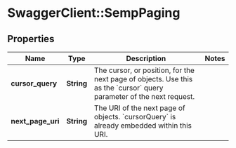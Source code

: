 # SwaggerClient::SempPaging

## Properties
Name | Type | Description | Notes
------------ | ------------- | ------------- | -------------
**cursor_query** | **String** | The cursor, or position, for the next page of objects. Use this as the &#x60;cursor&#x60; query parameter of the next request. | 
**next_page_uri** | **String** | The URI of the next page of objects. &#x60;cursorQuery&#x60; is already embedded within this URI. | 


